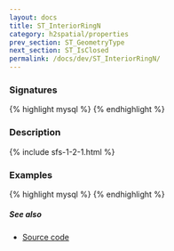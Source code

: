 ```yaml
---
layout: docs
title: ST_InteriorRingN
category: h2spatial/properties
prev_section: ST_GeometryType
next_section: ST_IsClosed
permalink: /docs/dev/ST_InteriorRingN/
---
```


### Signatures

{% highlight mysql %}
{% endhighlight %}

### Description



{% include sfs-1-2-1.html %}

### Examples

{% highlight mysql %}
{% endhighlight %}

##### See also

* <a href="https://github.com/irstv/H2GIS/blob/master/h2spatial/src/main/java/org/h2gis/h2spatial/internal/function/spatial/properties/ST_InteriorRingN.java" target="_blank">Source code</a>
